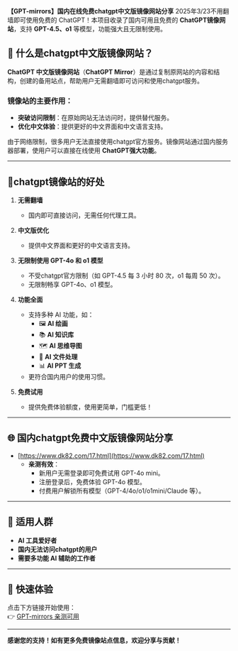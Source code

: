 **【GPT-mirrors】国内在线免费chatgpt中文版镜像网站分享**
2025年3/23不用翻墙即可使用免费的 ChatGPT！本项目收录了国内可用且免费的 **ChatGPT镜像网站**，支持 **GPT-4.5、o1** 等模型，功能强大且无限制使用。

## 📌 什么是chatgpt中文版镜像网站？  
**ChatGPT 中文版镜像网站**（**ChatGPT Mirror**）是通过复制原网站的内容和结构，创建的备用站点，帮助用户无需翻墙即可访问和使用chatgpt服务。  

### 镜像站的主要作用：  
- **突破访问限制**：在原始网站无法访问时，提供替代服务。  
- **优化中文体验**：提供更好的中文界面和中文语言支持。  

由于网络限制，很多用户无法直接使用chatgpt官方服务。镜像网站通过国内服务器部署，使用户可以直接在线使用 **ChatGPT强大功能**。

---

## 🚀chatgpt镜像站的好处  

1. **无需翻墙**  
   - 国内即可直接访问，无需任何代理工具。  

2. **中文版优化**  
   - 提供中文界面和更好的中文语言支持。  

3. **无限制使用 GPT-4o 和 o1 模型**  
   - 不受chatgpt官方限制（如 GPT-4.5 每 3 小时 80 次，o1 每周 50 次）。  
   - 无限制畅享 GPT-4o、o1 模型。  

4. **功能全面**  
   - 支持多种 AI 功能，如：  
     - 🖼 **AI 绘画**  
     - 📚 **AI 知识库**  
     - 🗺 **AI 思维导图**  
     - 📄 **AI 文件处理**  
     - 📊 **AI PPT 生成**  
   - 更符合国内用户的使用习惯。  

5. **免费试用**  
   - 提供免费体验额度，使用更简单，门槛更低！  

---

## 🌐 国内chatgpt免费中文版镜像网站分享  

- [https://www.dk82.com/17.html](https://www.dk82.com/17.html)  
   - **亲测有效**：  
     - 新用户无需登录即可免费试用 GPT-4o mini。  
     - 注册登录后，免费体验 GPT-4o 模型。  
     - 付费用户解锁所有模型（GPT-4/4o/o1/o1mini/Claude 等）。  

---

## 📢 适用人群  
- **AI 工具爱好者**  
- **国内无法访问chatgpt的用户**  
- **需要多功能 AI 辅助的工作者**  

---

## 🔗 快速体验  
点击下方链接开始使用：  
👉 [GPT-mirrors 亲测可用](https://www.dk82.com/17.html)

---

**感谢您的支持！如有更多免费镜像站点信息，欢迎分享与贡献！**  
